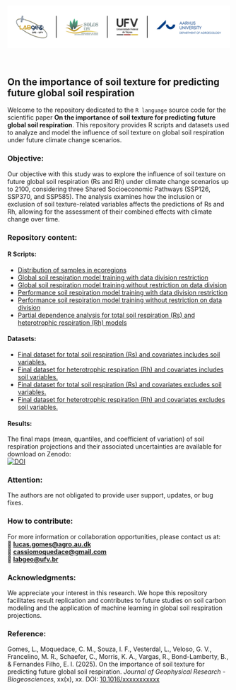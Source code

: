 <p align="center">
<img src="./img/soil_respiration_github.png" width="1200">
</p>

<p>&nbsp;</p>

## On the importance of soil texture for predicting future global soil respiration
Welcome to the repository dedicated to the `R language` source code for the scientific paper **On the importance of soil texture for predicting future global soil respiration**. This repository provides R scripts and datasets used to analyze and model the influence of soil texture on global soil respiration under future climate change scenarios.

### Objective:
Our objective with this study was to explore the influence of soil texture on future global soil respiration (Rs and Rh) under climate change scenarios up to 2100, considering three Shared Socioeconomic Pathways (SSP126, SSP370, and SSP585). The analysis examines how the inclusion or exclusion of soil texture-related variables affects the predictions of Rs and Rh, allowing for the assessment of their combined effects with climate change over time.

### Repository content:
#### R Scripts:
- [Distribution of samples in ecoregions](./pages/distribution_samples.md)<br>
- [Global soil respiration model training with data division restriction](./pages/global_model_ckfold.md)<br>
- [Global soil respiration model training without restriction on data division](./pages/global_model_skfold.md)<br>
- [Performance soil respiration model training with data division restriction](./pages/performance_model_ckfold.md)<br>
- [Performance soil respiration model training without restriction on data division](./pages/performance_model_skfold.md)<br>
- [Partial dependence analysis for total soil respiration (Rs) and heterotrophic respiration (Rh) models](./pages/partial_dependecy.md)<br>



#### Datasets:
- [Final dataset for total soil respiration (Rs) and covariates includes soil variables.](./datasets/finaldataset_rs_withsoil.csv)<br>
- [Final dataset for heterotrophic respiration (Rh) and covariates includes soil variables.](./datasets/finaldataset_rh_withsoil.csv)<br>
- [Final dataset for total soil respiration (Rs) and covariates excludes soil variables.](./datasets/finaldataset_rs_nosoil.csv)<br>
- [Final dataset for heterotrophic respiration (Rh) and covariates excludes soil variables.](./datasets/finaldataset_rh_nosoil.csv)<br>

#### Results:
The final maps (mean, quantiles, and coefficient of variation) of soil respiration projections and their associated uncertainties are available for download on Zenodo:<br>
[![DOI](https://zenodo.org/badge/DOI/10.5281/zenodo.xxxxxxxx.svg)](https://doi.org/10.5281/zenodo.xxxxxxxx)

### Attention:
The authors are not obligated to provide user support, updates, or bug fixes.

### How to contribute:
For more information or collaboration opportunities, please contact us at:  
📧 **lucas.gomes@agro.au.dk**  
📧 **cassiomoquedace@gmail.com**  
📧 **labgeo@ufv.br**

### Acknowledgments:
We appreciate your interest in this research. We hope this repository facilitates result replication and contributes to future studies on soil carbon modeling and the application of machine learning in global soil respiration projections.

### Reference:
Gomes, L., Moquedace, C. M., Souza, I. F., Vesterdal, L., Veloso, G. V., Francelino, M. R., Schaefer, C., Morris, K. A., Vargas, R., Bond-Lamberty, B., & Fernandes Filho, E. I. (2025). On the importance of soil texture for predicting future global soil respiration. *Journal of Geophysical Research - Biogeosciences*, xx(x), xx. DOI: [10.1016/xxxxxxxxxxx](https://doi.org/10.1016/xxxxxxxxxxx)
